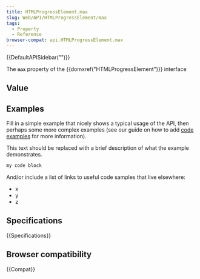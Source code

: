 ```yaml
---
title: HTMLProgressElement.max
slug: Web/API/HTMLProgressElement/max
tags:
  - Property
  - Reference
browser-compat: api.HTMLProgressElement.max
---
```

{{DefaultAPISidebar("")}}

The **`max`** property of the {{domxref("HTMLProgressElement")}} interface 

## Value



## Examples

Fill in a simple example that nicely shows a typical usage of the API, then perhaps some more complex examples (see our guide on how to add [code examples](/en-US/docs/MDN/Contribute/Structures/Code_examples) for more information).

This text should be replaced with a brief description of what the example demonstrates.

```js
my code block
```

And/or include a list of links to useful code samples that live elsewhere:

*   x
*   y
*   z

## Specifications

{{Specifications}}

## Browser compatibility

{{Compat}}


